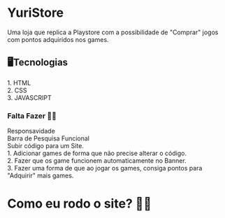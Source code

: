 # YuriStore
Uma loja que replica a Playstore com a possibilidade de "Comprar" jogos com pontos adquiridos nos games.

<h2>🖥️Tecnologias</h1>
1. HTML 
<br>
2. CSS
<br>
3. JAVASCRIPT

<h3>Falta Fazer 👷‍♂️</h3>
Responsavidade
<br>
Barra de Pesquisa Funcional
<br>
Subir código para um Site. 
<br>
  1. Adicionar games de forma que não precise alterar o código. 
  <br>
  2. Fazer que os game funcionem automaticamente no Banner.
  <br>
  3. Fazer uma forma de que ao jogar os games, consiga pontos para "Adquirir" mais games.
  
<h1>Como eu rodo o site? 🤔🤔</h3>
